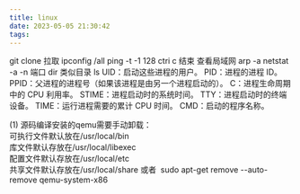 ```yaml
---
title: linux
date: 2023-05-05 21:30:42
tags:  
---
```

 git clone 拉取
ipconfig /all
ping  -t -1 128   ctri c 结束
查看局域网 arp -a
netstat -a -n 端口
dir 类似目录 ls
UID：启动这些进程的用户。
PID：进程的进程 ID。
PPID：父进程的进程号（如果该进程是由另一个进程启动的）。
C：进程生命周期中的 CPU 利用率。
STIME：进程启动时的系统时间。
TTY：进程启动时的终端设备。
TIME：运行进程需要的累计 CPU 时间。
CMD：启动的程序名称。

(1) 源码编译安装的qemu需要手动卸载：  
可执行文件默认放在/usr/local/bin  
库文件默认存放在/usr/local/libexec  
配置文件默认存放在/usr/local/etc  
共享文件默认存放在/usr/local/share
或者
 sudo apt-get remove --auto-remove qemu-system-x86